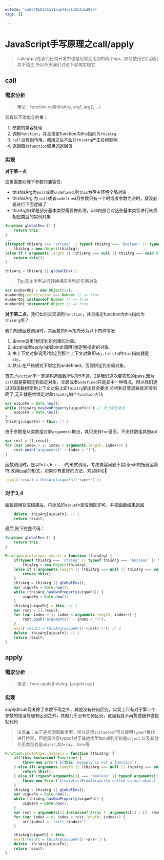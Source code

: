 ```yaml
---
noteId: "ea0679b0328a11eab43ee110b9dbd95a"
tags: []

---
```



# JavaScript手写原理之call/apply


>call/apply在我们日常开发中也是经常会用到的两个api，如何使用它们我们并不陌生,所以今天我们讨论下如何实现它


## call

### 需求分析
> 用法：function.call(thisArg, arg1, arg2, ...)

它有以下功能与约束：

1. 参数的兼容处理
2. 调用`function`，并且指定function内this指向为`thisArg`
3. `call`没有副作用，调用之后不会对`thisArg`产生任何影响
4. 返回值为`function`调用的返回值

### 实现

 **对于第一点**

这里需要处理下参数的兼容性:

- thishisArg为`null`或者`undefined`,则`this`为宿主环境全局对象
- thishisArg 为 `null`或者`undefined`且参数只有一个时或者参数为空时，就没必要进行下面逻辑了
- thisArg如果是部分基本类型需要做处理，call内部会对这些基本类型进行转换相应类型的实例对象

```js
function globalEnv () {
    return this;
}
...
if(typeof thisArg === 'string' || typeof thisArg === 'boolean' || typeof thisArg === 'number') { 
    thisArg = new Object(thisArg);
}else if (!arguments.length || (thisArg === null || thisArg === void 0) && arguments.length === 1) {
    return this();
}

thisArg = thisArg || globalEnv();
```
> Tip:基本类型进行转换相应类型的实例对象
```js
var numberObj = new Object(22);
numberObj.constructor === Number // => true
numberObj instanceof Number // => true
numberObj instanceof Object // => true
```


**对于第二点**，我们如何实现调用`function`，并且指定function内this指向为`thisArg`呢？

我们知道函数调用时，其函数内this指向分为以下四种情况

1. 由new调用?绑定到新创建的对象。
2. 由call或者apply(或者bind)调用?绑定到指定的对象。
3. 由上下文对象调用?绑定到那个上下文对象即`obj.fn()`,`fn`内`this`指向就是`obj`。
4. 默认:在严格模式下绑定到undefined，否则绑定到全局对象。

首先,`function`不一定是构造函数所以1行不通，2是我们这次要实现的pass,因为`call`就是要绑定到指定对象，全局或者`undefined`只是其中一种情况，所以我们通过3将函数绑定到上下文对象上即`thisArg`更加符合要求,分析到这里思路就非常明确了,无非就是给绑定对象`thisArg`加个`function`方法

```js
var uiqueFn = Date.now();
while (thisArg.hasOwnProperty(uiqueFn)) { // 防止属性重复
    uiqueFn = Date.now();
}
thisArg[uiqueFn] = this; // 1
```

由于参数是从类数组对象`arguments`取出，其只支持`for`遍历，不支持数组其他api

```js
var rest = [],result;
for (var index = 1; index < arguments.length; index++) {
    rest.push("arguments[" + index + "]");
}
```
函数调用时，是以fn`(a,b,c...)`的形式调用，考虑兼容问题不实用es6的拓展运算符,改用[eval](https://developer.mozilla.org/zh-CN/docs/Web/JavaScript/Reference/Global_Objects/eval)的形式，如果你有更好的方法，欢迎评论👏

```js
 eval('result = thisArg[uiqueFn]('+arr+')');
```

### 对于3,4

函数调用获取结果后，将添加的`uiqueFn`属性删除即可，并把函数结果返回
```js
    delete  thisArg[uiqueFn]; // 2
    return result;
```
最后,贴下完整代码：

```js
function globalEnv () {
    return this;
}

Function.prototype._mycall = function (thisArg) {
    if(typeof thisArg === 'string' || typeof thisArg === 'boolean' || typeof thisArg === 'number') { 
        thisArg = new Object(thisArg);
    }else if (!arguments.length || (thisArg === null || thisArg === void 0) && arguments.length === 1) { // call() || call(null)
        return this();
    }
    thisArg = thisArg || globalEnv();
    var uiqueFn = Date.now();
    while (thisArg.hasOwnProperty(uiqueFn)) {
        uiqueFn = Date.now();
    }
    thisArg[uiqueFn] = this; // 1
    var rest = [],result;
    for (var index = 1; index < arguments.length; index++) { 
        rest.push("arguments[" + index + "]");
    }
    eval('result = thisArg[uiqueFn]('+rest+')'); // 3 
    delete  thisArg[uiqueFn]; // 2
    return result;
}
```

## apply

### 需求分析
> 用法：func.apply(thisArg, [argsArray])

### 实现

apply和call两者除了参数不同之外，其他没有任何区别，实现上只有对于第二个参数的错误处理有区别之外，其他几乎没有任何区别，这里我就不再赘述细节直接贴代码

> 注意⚠️：由于是检测函数类型，所以这里`instanceof`可以使用`typeof`替代进行检测，但是需注意typeof对于其他类型如null判断的是`object`,以及其他引用类型也是`object`,如`Array`、`Date`等


```js
Function.prototype._myapply = function (thisArg) {
    if(!this instanceof Function) {
        throw new Error(`${this}.myapply is not a function`)
    } else if(!arguments.length || (thisArg === null || thisArg === void 0) && arguments.length === 1) {  // 参数全部为空直接调用 没必要执行下面逻辑了
        return this();
    } else if (typeof arguments[1] === 'boolean' || typeof arguments[1] === 'string' || typeof arguments[1] === 'number') { // 兼容处理部分基本类型
        throw new Error(`CreateListFromArrayLike called on non-object`);
    }
    thisArg = thisArg || globalEnv();
    var uiqueFn = Date.now();
    while (thisArg.hasOwnProperty(uiqueFn)) {
        uiqueFn = Date.now();
    }
    var rest = arguments[1] instanceof Array ?  arguments[1] : [], result, arr = [];
    for (var index = 0; index < rest.length; index++) {
        arr[index] = 'rest['+index+']'
    }

    thisArg[uiqueFn] = this; 
    eval('result = thisArg[uiqueFn]('+arr+')'); 
    delete  thisArg[uiqueFn]; 
    return result;
}
```





